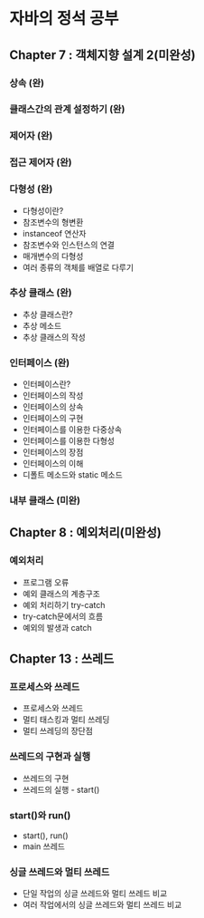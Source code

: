 # 자바의 정석 공부
## Chapter 7 : 객체지향 설계 2(미완성)
### 상속 (완)
### 클래스간의 관계 설정하기 (완)
### 제어자 (완)
### 접근 제어자 (완)
### 다형성 (완)
- 다형성이란?
- 참조변수의 형변환
- instanceof 연산자
- 참조변수와 인스턴스의 연결
- 매개변수의 다형성
- 여러 종류의 객체를 배열로 다루기
### 추상 클래스 (완)
- 추상 클래스란?
- 추상 메소드
- 추상 클래스의 작성
### 인터페이스 (완)
- 인터페이스란?
- 인터페이스의 작성
- 인터페이스의 상속
- 인터페이스의 구현
- 인터페이스를 이용한 다중상속
- 인터페이스를 이용한 다형성
- 인터페이스의 장점
- 인터페이스의 이해
- 디폴트 메소드와 static 메소드
### 내부 클래스 (미완)

## Chapter 8 : 예외처리(미완성)
### 예외처리
- 프로그램 오류
- 예외 클래스의 계층구조
- 예외 처리하기 try-catch
- try-catch문에서의 흐름
- 예외의 발생과 catch 

## Chapter 13 : 쓰레드
### 프로세스와 쓰레드
- 프로세스와 쓰레드
- 멀티 태스킹과 멀티 쓰레딩
- 멀티 쓰레딩의 장단점
### 쓰레드의 구현과 실행
- 쓰레드의 구현
- 쓰레드의 실행 - start()
### start()와 run()
- start(), run()
- main 쓰레드
### 싱글 쓰레드와 멀티 쓰레드
- 단일 작업의 싱글 쓰레드와 멀티 쓰레드 비교
- 여러 작업에서의 싱글 쓰레드와 멀티 쓰레드 비교